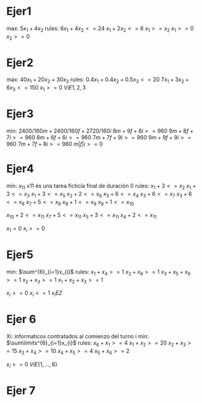 # Ejer1
max: $5x_1+4x_2$
rules:
$6x_{1}+4x_{2}<=24$
$x_{1}+2x_{2}<=6$
$x_{1}>=x_{2}$
$x_{1}>=0$
$x_{2}>=0$
# Ejer2
max: $40x_{1}+20x_{2}+30x_{3}$
rules:
$0.4x_{1}+0.4x_{2}+0.5x_{3}<=20$
$7x_{1}+3x_{2}+6x_{3}<=150$
$x_{1}>=0\ ViE{1,2,3}$
# Ejer3
min: $2400/160m+2400/160f+2720/160i$
$8m+9f+8i>=960$
$9m+8f+7i>=960$
$8m+6f+6i>=960$
$7m+7f+9i>=960$
$9m+9f+9i>=960$
$7m+7f+8i>=960$
$m | f | i >=0$
# Ejer4
min: $x_{11}$
x11 és una tarea ficticia final de duración 0
rules:
$x_{1}+3<=x_{2}$
$x_{1}+3<=x_{3}$
$x_{1}+3<=x_{5}$
$x_{2}+2<=x_{6}$
$x_{3}+6<=x_{4}$
$x_{3}+6<=x_{7}$
$x_{3}+6<=x_{8}$
$x_{7}+5<=x_{9}$
$x_{8}+1<=x_{9}$
$x_{9}+1<=x_{10}$

$x_{10}+2<=x_{11}$
$x_{7}+5<=x_{11}$
$x_{5}+3<=x_{11}$
$x_{4}+2<=x_{11}$

$x_{1}=0$
$x_{i}>=0$
# Ejer5
min: $\sum^{6}_{i=1}x_{i}$
rules:
$x_{1}+x_{4}>=1$
$x_{2}+x_{6}>=1$
$x_{3}+x_{5}+x_{6}>=1$
$x_{2}+x_{3}>=1$
$x_{1}+x_{2}+x_{3}>=1$

$x_{i}>=0$
$x_{i}<=1$
$x_{i}EZ$
# Ejer 6
Xi: informaticos contratados al comienzo del turno i
min: $\sum\limits^{6}_{i=1}x_{i}$
rules:
$x_6+x_1>=4$
$x_{1}+x_{2}>=20$
$x_{2}+x_{3}>=15$
$x_{3}+x_{4}>=10$
$x_{4}+x_{5}>=4$
$x_{5}+x_{6}>=2$

$x_{i}>=0\ ViE\{1,...,6\}$
# Ejer 7
